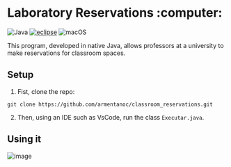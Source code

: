 <h1 align="left">Laboratory Reservations :computer:</h1>

![Java](https://img.shields.io/badge/java-%23ED8B00.svg?style=plastic&logo=openjdk&logoColor=white)
<a href='https://eclipseide.org/' target="_blank"><img alt='eclipse' src='https://img.shields.io/badge/Eclipse-100000?style=plastic&logo=eclipse&logoColor=FFFFFF&labelColor=292054&color=292054'/></a>
![macOS](https://img.shields.io/badge/mac%20os-000000?style=plastic&logo=macos&logoColor=F0F0F0)

This program, developed in native Java, allows professors at a university to make reservations for classroom spaces.

## Setup
1. Fist, clone the repo:
```
git clone https://github.com/armentanoc/classroom_reservations.git
``` 
2. Then, using an IDE such as VsCode, run the class ```Executar.java```.

## Using it   

![image](https://github.com/armentc/reserva_de_laboratorios/assets/69776190/51367eeb-d87c-439a-af34-68c213ecc6b2)

<!--https://kapasia-dev-ed.my.site.com/Badges4Me/s/-->
<!--https://github.com/Ileriayo/markdown-badges-->

